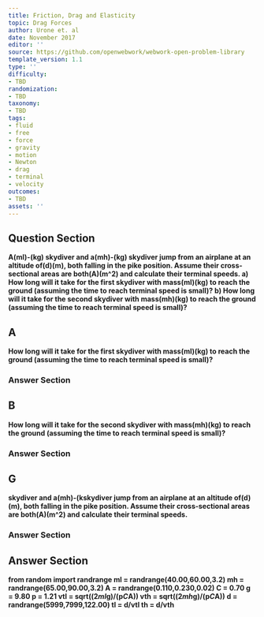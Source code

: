 ```yaml
---
title: Friction, Drag and Elasticity
topic: Drag Forces
author: Urone et. al
date: November 2017
editor: ''
source: https://github.com/openwebwork/webwork-open-problem-library
template_version: 1.1
type: ''
difficulty:
- TBD
randomization:
- TBD
taxonomy:
- TBD
tags:
- fluid
- free
- force
- gravity
- motion
- Newton
- drag
- terminal
- velocity
outcomes:
- TBD
assets: ''
---
```


## Question Section 

<b>
A(ml)-(kg) skydiver and a(mh)-(kg) skydiver jump from an airplane at an altitude of(d)(m), both falling in the pike position. Assume their cross-sectional areas are both(A)(m^2) and calculate their terminal speeds. 
a) How long will it take for the first skydiver with mass(ml)(kg) to reach the ground (assuming the time to reach terminal speed is small)? 
b) How long will it take for the second skydiver with mass(mh)(kg) to reach the ground (assuming the time to reach terminal speed is small)?

## A
How long will it take for the first skydiver with mass(ml)(kg) to reach the ground (assuming the time to reach terminal speed is small)? 
### Answer Section
## B
How long will it take for the second skydiver with mass(mh)(kg) to reach the ground (assuming the time to reach terminal speed is small)?
### Answer Section
## G
skydiver and a(mh)-(kskydiver jump from an airplane at an altitude of(d)(m), both falling in the pike position. Assume their cross-sectional areas are both(A)(m^2) and calculate their terminal speeds. 
### Answer Section


## Answer Section

from random import randrange
ml = randrange(40.00,60.00,3.2)
mh = randrange(65.00,90.00,3.2)
A = randrange(0.110,0.230,0.02)
C = 0.70
g = 9.80
p = 1.21
vtl = sqrt((2*ml*g)/(p*C*A))
vth = sqrt((2*mh*g)/(p*C*A))
d = randrange(5999,7999,122.00)
tl = d/vtl
th = d/vth